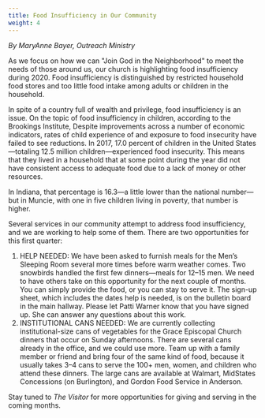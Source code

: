 ```yaml
---
title: Food Insufficiency in Our Community
weight: 4
---
```


*By MaryAnne Bayer, Outreach Ministry*  
 
As we focus on how we can "Join God in the Neighborhood" to meet the needs of those around us, our church is highlighting food insufficiency during 2020. Food insufficiency is distinguished by restricted household food stores and too little food intake among adults or children in the household.
 
In spite of a country full of wealth and privilege, food insufficiency is an issue.  On the topic of food insufficiency in children, according to the Brookings Institute, Despite improvements across a number of economic indicators, rates of child experience of and exposure to food insecurity have failed to see reductions. In 2017, 17.0 percent of children in the United States—totaling 12.5 million children—experienced food insecurity. This means that they lived in a household that at some point during the year did not have consistent access to adequate food due to a lack of money or other resources.  
 
In Indiana, that percentage is 16.3—a little lower than the national number—but in Muncie, with one in five children living in poverty, that number is higher.  
 
Several services in our community attempt to address food insufficiency, and we are working to help some of them. There are two opportunities for this first quarter: 
 
1. HELP NEEDED: We have been asked to furnish meals for the Men’s Sleeping Room several more times before warm weather comes. Two snowbirds handled the first few dinners—meals for 12–15 men. We need to have others take on this opportunity for the next couple of months. You can simply provide the food, or you can stay to serve it. The sign-up sheet, which includes the dates help is needed, is on the bulletin board in the main hallway. Please let Patti Warner know that you have signed up. She can answer any questions about this work.
2. INSTITUTIONAL CANS NEEDED: We are currently collecting institutional-size cans of vegetables for the Grace Episcopal Church dinners that occur on Sunday afternoons. There are several cans already in the office, and we could use more. Team up with a family member or friend and bring four of the same kind of food, because it usually takes 3–4 cans to serve the 100+ men, women, and children who attend these dinners.  The large cans are available at Walmart, MidStates Concessions (on Burlington), and Gordon Food Service in Anderson. 
 
Stay tuned to *The Visitor* for more opportunities for giving and serving in the coming months.